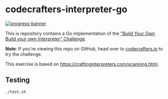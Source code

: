 # codecrafters-interpreter-go

[![progress-banner](https://backend.codecrafters.io/progress/interpreter/a419996d-f6a3-40ec-86a5-44418c7916ce)](https://app.codecrafters.io/users/codecrafters-bot?r=2qF)

This is repository contains a Go implementation of the
["Build Your Own Build your own Interpreter" Challenge](https://app.codecrafters.io/courses/interpreter/overview).

**Note**: If you're viewing this repo on GitHub, head over to
[codecrafters.io](https://codecrafters.io) to try the challenge.

This exercise is based on <https://craftinginterpreters.com/scanning.html>.

## Testing

```sh
./test.sh
```
